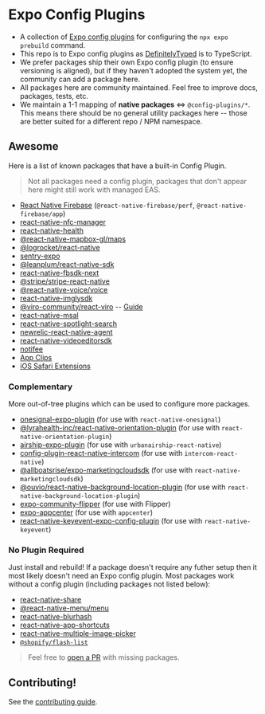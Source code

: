 # Expo Config Plugins

- A collection of [Expo config plugins](https://docs.expo.dev/guides/config-plugins/) for configuring the `npx expo prebuild` command.
- This repo is to Expo config plugins as [DefinitelyTyped](https://github.com/DefinitelyTyped/DefinitelyTyped) is to TypeScript.
- We prefer packages ship their own Expo config plugin (to ensure versioning is aligned), but if they haven't adopted the system yet, the community can add a package here.
- All packages here are community maintained. Feel free to improve docs, packages, tests, etc.
- We maintain a 1-1 mapping of **native packages** ⇔ `@config-plugins/*`. This means there should be no general utility packages here -- those are better suited for a different repo / NPM namespace.

## Awesome

Here is a list of known packages that have a built-in Config Plugin.

> Not all packages need a config plugin, packages that don't appear here might still work with managed EAS.

- [React Native Firebase](https://rnfirebase.io/) (`@react-native-firebase/perf`, `@react-native-firebase/app`)
- [react-native-nfc-manager](https://github.com/revtel/react-native-nfc-manager)
- [react-native-health](https://github.com/agencyenterprise/react-native-health)
- [@react-native-mapbox-gl/maps](https://github.com/rnmapbox/maps)
- [@logrocket/react-native](https://www.npmjs.com/package/@logrocket/react-native)
- [sentry-expo](https://www.npmjs.com/package/sentry-expo)
- [@leanplum/react-native-sdk](https://github.com/Leanplum/Leanplum-ReactNative-SDK#readme)
- [react-native-fbsdk-next](https://www.npmjs.com/package/react-native-fbsdk-next)
- [@stripe/stripe-react-native](https://www.npmjs.com/package/@stripe/stripe-react-native)
- [@react-native-voice/voice](https://www.npmjs.com/package/@react-native-voice/voice)
- [react-native-imglysdk](https://www.npmjs.com/package/react-native-imglysdk)
- [@viro-community/react-viro](https://github.com/virocommunity/viro) -- [Guide](https://viro-community.readme.io/docs/integrating-with-expo)
- [react-native-msal](https://www.npmjs.com/package/react-native-msal)
- [react-native-spotlight-search](https://www.npmjs.com/package/react-native-spotlight-search)
- [newrelic-react-native-agent](https://www.npmjs.com/package/newrelic-react-native-agent)
- [react-native-videoeditorsdk](https://www.npmjs.com/package/react-native-videoeditorsdk)
- [notifee](https://notifee.app/)
- [App Clips](https://github.com/bndkt/react-native-app-clip/)
- [iOS Safari Extensions](https://github.com/andrew-levy/react-native-safari-extension/)

### Complementary

More out-of-tree plugins which can be used to configure more packages.

- [onesignal-expo-plugin](https://github.com/OneSignal/onesignal-expo-plugin) (for use with `react-native-onesignal`)
- [@lyrahealth-inc/react-native-orientation-plugin](@lyrahealth-inc/react-native-orientation-plugin) (for use with `react-native-orientation-plugin`)
- [airship-expo-plugin](https://www.npmjs.com/package/airship-expo-plugin) (for use with `urbanairship-react-native`)
- [config-plugin-react-native-intercom](https://www.npmjs.com/package/config-plugin-react-native-intercom) (for use with `intercom-react-native`)
- [@allboatsrise/expo-marketingcloudsdk](https://www.npmjs.com/package/@allboatsrise/expo-marketingcloudsdk) (for use with `react-native-marketingcloudsdk`)
- [@ouvio/react-native-background-location-plugin](https://www.npmjs.com/package/@ouvio/react-native-background-location-plugin) (for use with `react-native-background-location-plugin`)
- [expo-community-flipper](https://www.npmjs.com/package/expo-community-flipper) (for use with Flipper)
- [expo-appcenter](https://www.npmjs.com/package/expo-appcenter) (for use with `appcenter`)
- [react-native-keyevent-expo-config-plugin](https://github.com/chronsyn/react-native-keyevent-expo-config-plugin) (for use with `react-native-keyevent`)

### No Plugin Required

Just install and rebuild! If a package doesn't require any futher setup then it most likely doesn't need an Expo config plugin. Most packages work without a config plugin (including packages not listed below):

- [react-native-share](https://github.com/react-native-share/react-native-share)
- [@react-native-menu/menu](https://github.com/react-native-menu/menu)
- [react-native-blurhash](https://github.com/mrousavy/react-native-blurhash)
- [react-native-app-shortcuts](https://github.com/lokyoung/react-native-app-shortcuts)
- [react-native-multiple-image-picker](https://github.com/baronha/react-native-multiple-image-picker)
- [`@shopify/flash-list`](https://github.com/Shopify/flash-list)

> Feel free to [open a PR](https://github.com/expo/config-plugins/edit/main/README.md) with missing packages.

## Contributing!

See the [contributing guide](/CONTRIBUTING.md).
